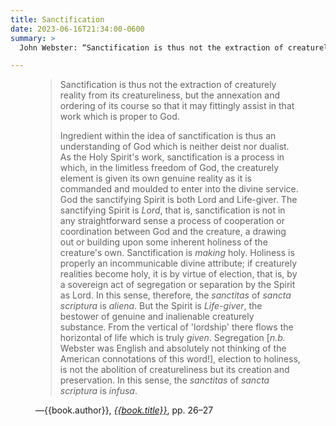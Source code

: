 ```yaml
---
title: Sanctification
date: 2023-06-16T21:34:00-0600
summary: >
  John Webster: “Sanctification is thus not the extraction of creaturely reality from its creatureliness, but the annexation and ordering of its course so that it may fittingly assist in that work which is proper to God.…”

---
```


<figure class='quotation'>

> Sanctification is thus not the extraction of creaturely reality from its creatureliness, but the annexation and ordering of its course so that it may fittingly assist in that work which is proper to God.
>
> Ingredient within the idea of sanctification is thus an understanding of God which is neither deist nor dualist. As the Holy Spirit's work, sanctification is a process in which, in the limitless freedom of God, the creaturely element is given its own genuine reality as it is commanded and moulded to enter into the divine service. God the sanctifying Spirit is both Lord and Life-giver. The sanctifying Spirit is *Lord*, that is, sanctification is not in any straightforward sense a process of cooperation or coordination between God and the creature, a drawing out or building upon some inherent holiness of the creature's own. Sanctification is *making* holy. Holiness is properly an incommunicable divine attribute; if creaturely realities become holy, it is by virtue of election, that is, by a sovereign act of segregation or separation by the Spirit as Lord. In this sense, therefore, the *sanctitas* of *sancta scriptura* is *aliena*. But the Spirit is *Life-giver*, the bestower of genuine and inalienable creaturely substance. From the vertical of 'lordship' there flows the horizontal of life which is truly *given*. Segregation [*n.b.* Webster was English and absolutely not thinking of the American connotations of this word!], election to holiness, is not the abolition of creatureliness but its creation and preservation. In this sense, the *sanctitas* of *sancta scriptura* is *infusa*.

<figcaption>—{{book.author}}, <a href="{{book.link}}"><cite>{{book.title}}</cite></a>, pp. 26–27</figcaption>

</figure>